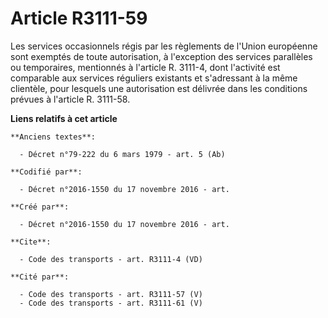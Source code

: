 # Article R3111-59

Les services occasionnels régis par les règlements de l'Union européenne sont exemptés de toute autorisation, à l'exception
des services parallèles ou temporaires, mentionnés à l'article R. 3111-4, dont l'activité est comparable aux services
réguliers existants et s'adressant à la même clientèle, pour lesquels une autorisation est délivrée dans les conditions
prévues à l'article R. 3111-58.

**Liens relatifs à cet article**

	**Anciens textes**:

	  - Décret n°79-222 du 6 mars 1979 - art. 5 (Ab)

	**Codifié par**:

	  - Décret n°2016-1550 du 17 novembre 2016 - art.

	**Créé par**:

	  - Décret n°2016-1550 du 17 novembre 2016 - art.

	**Cite**:

	  - Code des transports - art. R3111-4 (VD)

	**Cité par**:

	  - Code des transports - art. R3111-57 (V)
	  - Code des transports - art. R3111-61 (V)

